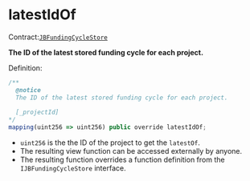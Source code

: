# latestIdOf

Contract:[`JBFundingCycleStore`](../)​‌

**The ID of the latest stored funding cycle for each project.**

Definition:

```javascript
/** 
  @notice 
  The ID of the latest stored funding cycle for each project.
  
  [_projectId]
*/
mapping(uint256 => uint256) public override latestIdOf;
```

* `uint256` is the the ID of the project to get the `latestOf`.
* The resulting view function can be accessed externally by anyone. 
* The resulting function overrides a function definition from the `IJBFundingCycleStore` interface.

